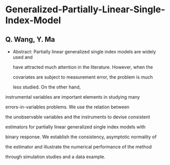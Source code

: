# Generalized-Partially-Linear-Single-Index-Model
## Q. Wang, Y. Ma

* Abstract: Partially linear generalized single index models are widely used and

  have attracted much attention in the literature. However, when the

  covariates are subject to measurement error, the problem is much

  less studied. On the other hand, 

instrumental variables are important elements in studying many

errors-in-variables problems. We use the relation between

the unobservable variables and the instruments to devise consistent

estimators for partially linear generalized single index models with

binary response. We establish the consistency, asymptotic normality of

the estimator and illustrate the numerical performance of the method

through simulation studies and a data example. 
